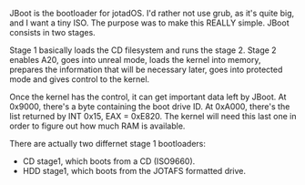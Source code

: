 JBoot is the bootloader for jotadOS.
I'd rather not use grub, as it's quite big, and I want a tiny ISO.
The purpose was to make this REALLY simple.
JBoot consists in two stages.

Stage 1 basically loads the CD filesystem and runs the stage 2.
Stage 2 enables A20, goes into unreal mode, loads the kernel into memory,
prepares the information that will be necessary later, goes into protected
mode and gives control to the kernel.

Once the kernel has the control, it can get important data left by JBoot.
At 0x9000, there's a byte containing the boot drive ID.
At 0xA000, there's the list returned by INT 0x15, EAX = 0xE820.
The kernel will need this last one in order to figure out how much RAM is available.

There are actually two differnet stage 1 bootloaders:
- CD stage1, which boots from a CD (ISO9660).
- HDD stage1, which boots from the JOTAFS formatted drive.
